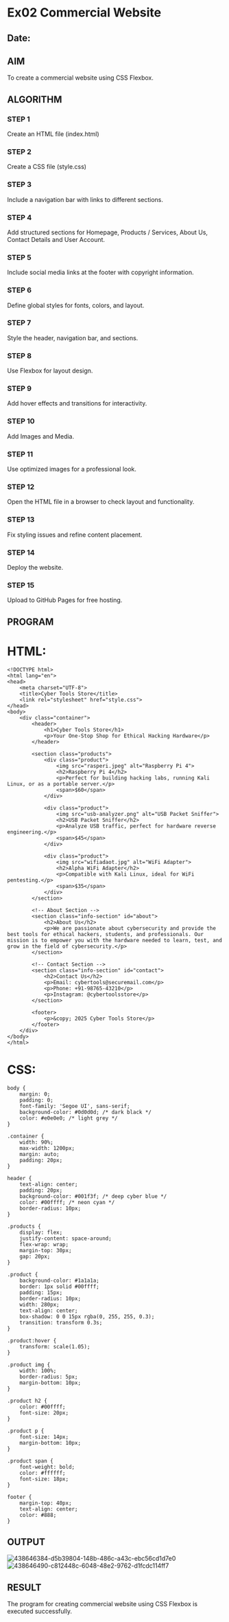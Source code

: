# Ex02 Commercial Website
## Date:

## AIM
To create a commercial website using CSS Flexbox.

## ALGORITHM
### STEP 1
Create an HTML file (index.html)

### STEP 2
Create a CSS file (style.css)

### STEP 3
Include a navigation bar with links to different sections.

### STEP 4
Add structured sections for Homepage, Products / Services, About Us, Contact Details and User Account.

### STEP 5
Include social media links at the footer with copyright information.

### STEP 6
Define global styles for fonts, colors, and layout.

### STEP 7
Style the header, navigation bar, and sections.

### STEP 8
Use Flexbox for layout design.

### STEP 9
Add hover effects and transitions for interactivity.

### STEP 10
Add Images and Media.

### STEP 11
Use optimized images for a professional look.

### STEP 12
Open the HTML file in a browser to check layout and functionality.

### STEP 13
Fix styling issues and refine content placement.

### STEP 14
Deploy the website.

### STEP 15
Upload to GitHub Pages for free hosting.

## PROGRAM
# HTML:
```
<!DOCTYPE html>
<html lang="en">
<head>
    <meta charset="UTF-8">
    <title>Cyber Tools Store</title>
    <link rel="stylesheet" href="style.css">
</head>
<body>
    <div class="container">
        <header>
            <h1>Cyber Tools Store</h1>
            <p>Your One-Stop Shop for Ethical Hacking Hardware</p>
        </header>

        <section class="products">
            <div class="product">
                <img src="rasperi.jpeg" alt="Raspberry Pi 4">
                <h2>Raspberry Pi 4</h2>
                <p>Perfect for building hacking labs, running Kali Linux, or as a portable server.</p>
                <span>$60</span>
            </div>

            <div class="product">
                <img src="usb-analyzer.png" alt="USB Packet Sniffer">
                <h2>USB Packet Sniffer</h2>
                <p>Analyze USB traffic, perfect for hardware reverse engineering.</p>
                <span>$45</span>
            </div>

            <div class="product">
                <img src="wifiadaot.jpg" alt="WiFi Adapter">
                <h2>Alpha WiFi Adapter</h2>
                <p>Compatible with Kali Linux, ideal for WiFi pentesting.</p>
                <span>$35</span>
            </div>
        </section>

        <!-- About Section -->
        <section class="info-section" id="about">
            <h2>About Us</h2>
            <p>We are passionate about cybersecurity and provide the best tools for ethical hackers, students, and professionals. Our mission is to empower you with the hardware needed to learn, test, and grow in the field of cybersecurity.</p>
        </section>

        <!-- Contact Section -->
        <section class="info-section" id="contact">
            <h2>Contact Us</h2>
            <p>Email: cybertools@securemail.com</p>
            <p>Phone: +91-98765-43210</p>
            <p>Instagram: @cybertoolsstore</p>
        </section>

        <footer>
            <p>&copy; 2025 Cyber Tools Store</p>
        </footer>
    </div>
</body>
</html>

```

# CSS:
```
body {
    margin: 0;
    padding: 0;
    font-family: 'Segoe UI', sans-serif;
    background-color: #0d0d0d; /* dark black */
    color: #e0e0e0; /* light grey */
}

.container {
    width: 90%;
    max-width: 1200px;
    margin: auto;
    padding: 20px;
}

header {
    text-align: center;
    padding: 20px;
    background-color: #001f3f; /* deep cyber blue */
    color: #00ffff; /* neon cyan */
    border-radius: 10px;
}

.products {
    display: flex;
    justify-content: space-around;
    flex-wrap: wrap;
    margin-top: 30px;
    gap: 20px;
}

.product {
    background-color: #1a1a1a;
    border: 1px solid #00ffff;
    padding: 15px;
    border-radius: 10px;
    width: 280px;
    text-align: center;
    box-shadow: 0 0 15px rgba(0, 255, 255, 0.3);
    transition: transform 0.3s;
}

.product:hover {
    transform: scale(1.05);
}

.product img {
    width: 100%;
    border-radius: 5px;
    margin-bottom: 10px;
}

.product h2 {
    color: #00ffff;
    font-size: 20px;
}

.product p {
    font-size: 14px;
    margin-bottom: 10px;
}

.product span {
    font-weight: bold;
    color: #ffffff;
    font-size: 18px;
}

footer {
    margin-top: 40px;
    text-align: center;
    color: #888;
}

```


## OUTPUT

![438646384-d5b39804-148b-486c-a43c-ebc56cd1d7e0](https://github.com/user-attachments/assets/fd30bf99-98b0-43b6-85b0-91657fbf61ec)
![438646490-c812448c-6048-48e2-9762-d1fcdc114ff7](https://github.com/user-attachments/assets/e8c96ebd-afe4-47e1-a1f9-7f449d709c9f)

## RESULT
The program for creating commercial website using CSS Flexbox is executed successfully.
